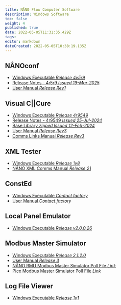 ```yaml
---
title: NÅNO Flow Computer Software
description: Windows Software
toc: false
weight: 4
published: true
date: 2022-05-05T11:31:35.429Z
tags: 
editor: markdown
dateCreated: 2022-05-05T10:38:19.135Z
---
```


## NÅNOconf
- <a href="/nano/software/SetupNanoConf_4v5r9.msi" download>Windows Executable *Release 4v5r9*</a>
- [Release Notes - 4r5r9 *Issued 19-Mar-2025*](/nano/software/NANOconf_ChangeLog_4v5r9.pdf)
- [User Manual *Release Rev1*](/nano/software/NANOConf_User_Manual_R1.pdf)

## Visual C||Cure
- <a href="/nano/software/SetupVCC_4r9549.msi" download>Windows Executable *Release 4r9549*</a>
- [Release Notes - 4r9549 *Issued 25-Jul-2024*](/nano/software/Visual_CCure_ChangeLog_2024-07-25.pdf)
- <a href="/nano/software/base_library_2024-02-12.zip" download>Base Library *zipped* *Issued 12-Feb-2024*</a>
- [User Manual *Release Rev3*](/nano/software/Visual_CCure_User_Manual_Release_R3.pdf)
- [Comms Links Manual *Release Rev3*](/nano/software/Visual_CCure_Comms_Links_-_Release_R3.pdf)

## XML Tester
- <a href="/nano/software/XML_Tester_1v8.exe" download>Windows Executable *Release 1v8*</a>
- [NÅNO XML Comms Manual *Release 21*](/nano/software/Nano_XML_Comms-Rev21.pdf)

## ConstEd
- [Windows Executable *Contact factory*]()
- [User Manual *Contact factory*]()

## Local Panel Emulator
- <a href="/nano/software/Local_Panel_Emulator-v2.0.0.26.exe" download>Windows Executable *Release v2.0.0.26*</a>

## Modbus Master Simulator
- <a href="/nano/software/ModbusMasterSimulator_2.1.2.0.exe" download>Windows Executable *Release 2.1.2.0*</a>
- [User Manual *Release 3*](/nano/software/Modbus_Master_Simulator_User_Manual_R3.pdf)
- [NÅNO RMU Modbus Master Simulator Poll File *Link*](/rmu/nano#software)
- [Pico Modbus Master Simulator Poll File *Link*](/rmu/pico/#software)

## Log File Viewer
- <a href="/nano/software/NanoLogViewer1v1.exe" download>Windows Executable *Release 1v1*</a>

